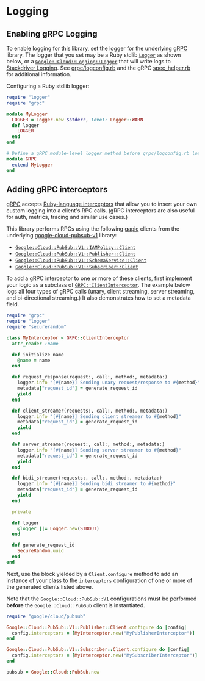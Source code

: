 # Logging

## Enabling gRPC Logging

To enable logging for this library, set the logger for the underlying
[gRPC](https://github.com/grpc/grpc/tree/master/src/ruby) library. The logger
that you set may be a Ruby stdlib
[`Logger`](https://ruby-doc.org/current/stdlibs/logger/Logger.html) as
shown below, or a
[`Google::Cloud::Logging::Logger`](https://googleapis.dev/ruby/google-cloud-logging/latest)
that will write logs to [Stackdriver
Logging](https://cloud.google.com/logging/). See
[grpc/logconfig.rb](https://github.com/grpc/grpc/blob/master/src/ruby/lib/grpc/logconfig.rb)
and the gRPC
[spec_helper.rb](https://github.com/grpc/grpc/blob/master/src/ruby/spec/spec_helper.rb)
for additional information.

Configuring a Ruby stdlib logger:

```ruby
require "logger"
require "grpc"

module MyLogger
  LOGGER = Logger.new $stderr, level: Logger::WARN
  def logger
    LOGGER
  end
end

# Define a gRPC module-level logger method before grpc/logconfig.rb loads.
module GRPC
  extend MyLogger
end
```

## Adding gRPC interceptors

[gRPC](https://github.com/grpc/grpc/tree/master/src/ruby) accepts [Ruby-language
interceptors](https://github.com/grpc/proposal/blob/master/L11-ruby-interceptors.md) that allow you to insert your own
custom logging into a client's RPC calls. (gRPC interceptors are also useful for auth, metrics, tracing and similar
use cases.)

This library performs RPCs using the following [gapic](https://github.com/googleapis/gapic-generator-ruby) clients from
the underlying
[google-cloud-pubsub-v1](https://github.com/googleapis/google-cloud-ruby/tree/main/google-cloud-pubsub-v1) library:

* [`Google::Cloud::PubSub::V1::IAMPolicy::Client`](https://googleapis.dev/ruby/google-cloud-pubsub-v1/latest/Google/Cloud/PubSub/V1/IAMPolicy/Client.html)
* [`Google::Cloud::PubSub::V1::Publisher::Client`](https://googleapis.dev/ruby/google-cloud-pubsub-v1/latest/Google/Cloud/PubSub/V1/Publisher/Client.html)
* [`Google::Cloud::PubSub::V1::SchemaService::Client`](https://googleapis.dev/ruby/google-cloud-pubsub-v1/latest/Google/Cloud/PubSub/V1/SchemaService/Client.html)
* [`Google::Cloud::PubSub::V1::Subscriber::Client`](https://googleapis.dev/ruby/google-cloud-pubsub-v1/latest/Google/Cloud/PubSub/V1/Subscriber/Client.html)

To add a gRPC interceptor to one or more of these clients, first implement your logic as a subclass of
[`GRPC::ClientInterceptor`](https://www.rubydoc.info/gems/grpc/GRPC/ClientInterceptor). The example below logs all four
types of gRPC calls (unary, client streaming, server streaming, and bi-directional streaming.) It also demonstrates how
to set a metadata field.

```ruby
require "grpc"
require "logger"
require "securerandom"

class MyInterceptor < GRPC::ClientInterceptor
  attr_reader :name

  def initialize name
    @name = name
  end

  def request_response(request:, call:, method:, metadata:)
    logger.info "[#{name}] Sending unary request/response to #{method}"
    metadata["request_id"] = generate_request_id
    yield
  end

  def client_streamer(requests:, call:, method:, metadata:)
    logger.info "[#{name}] Sending client streamer to #{method}"
    metadata["request_id"] = generate_request_id
    yield
  end

  def server_streamer(request:, call:, method:, metadata:)
    logger.info "[#{name}] Sending server streamer to #{method}"
    metadata["request_id"] = generate_request_id
    yield
  end

  def bidi_streamer(requests:, call:, method:, metadata:)
    logger.info "[#{name}] Sending bidi streamer to #{method}"
    metadata["request_id"] = generate_request_id
    yield
  end

  private

  def logger
    @logger ||= Logger.new(STDOUT)
  end

  def generate_request_id
    SecureRandom.uuid
  end
end
```

Next, use the block yielded by a `Client.configure` method to add an instance of your class to the `interceptors`
configuration of one or more of the generated clients listed above.

Note that the `Google::Cloud::PubSub::V1` configurations must be performed **before** the `Google::Cloud::PubSub` client
is instantiated.

```ruby
require "google/cloud/pubsub"

Google::Cloud::PubSub::V1::Publisher::Client.configure do |config|
  config.interceptors = [MyInterceptor.new("MyPublisherInterceptor")]
end

Google::Cloud::PubSub::V1::Subscriber::Client.configure do |config|
  config.interceptors = [MyInterceptor.new("MySubscriberInterceptor")]
end

pubsub = Google::Cloud::PubSub.new
```
